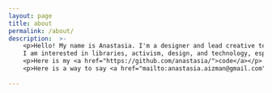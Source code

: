 ```yaml
---
layout: page
title: about
permalink: /about/
description:  >-
    <p>Hello! My name is Anastasia. I'm a designer and lead creative technologist working at Harvard's <a target="_blank" href="https://lil.law.harvard.edu">Library Innovation Lab</a>.   
    I am interested in libraries, activism, design, and technology, especially when these topics intersect.</p>
    <p>Here is my <a href="https://github.com/anastasia/">code</a></p>
    <p>Here is a way to say <a href="mailto:anastasia.aizman@gmail.com">hello</a></p>
        
---
```

